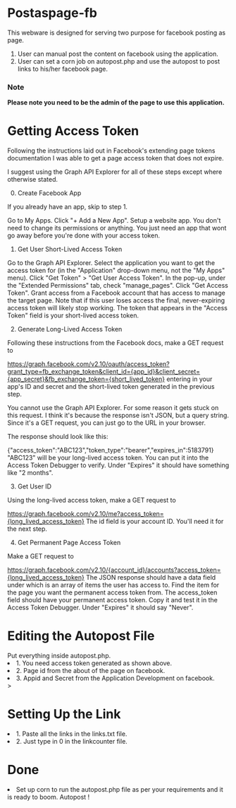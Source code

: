 # Postaspage-fb
<p>This webware is designed for serving two purpose for facebook posting as page.
<ol>
<li> User can manual post the content on facebook using the application.</li>
<li> User can set a corn job on autopost.php and use the autopost to post links to his/her facebook page.</li>
</ol>
</p>

<h3>Note</h3>
<p>
<b> Please note you need to be the admin of the page to use this application.</b>
</p>

<h1> Getting Access Token </h1>
Following the instructions laid out in Facebook's extending page tokens documentation I was able to get a page access token that does not expire.

I suggest using the Graph API Explorer for all of these steps except where otherwise stated.

0. Create Facebook App

If you already have an app, skip to step 1.

Go to My Apps.
Click "+ Add a New App".
Setup a website app.
You don't need to change its permissions or anything. You just need an app that wont go away before you're done with your access token.

1. Get User Short-Lived Access Token

Go to the Graph API Explorer.
Select the application you want to get the access token for (in the "Application" drop-down menu, not the "My Apps" menu).
Click "Get Token" > "Get User Access Token".
In the pop-up, under the "Extended Permissions" tab, check "manage_pages".
Click "Get Access Token".
Grant access from a Facebook account that has access to manage the target page. Note that if this user loses access the final, never-expiring access token will likely stop working.
The token that appears in the "Access Token" field is your short-lived access token.

2. Generate Long-Lived Access Token

Following these instructions from the Facebook docs, make a GET request to

https://graph.facebook.com/v2.10/oauth/access_token?grant_type=fb_exchange_token&client_id={app_id}&client_secret={app_secret}&fb_exchange_token={short_lived_token}
entering in your app's ID and secret and the short-lived token generated in the previous step.

You cannot use the Graph API Explorer. For some reason it gets stuck on this request. I think it's because the response isn't JSON, but a query string. Since it's a GET request, you can just go to the URL in your browser.

The response should look like this:

{"access_token":"ABC123","token_type":"bearer","expires_in":5183791}
"ABC123" will be your long-lived access token. You can put it into the Access Token Debugger to verify. Under "Expires" it should have something like "2 months".

3. Get User ID

Using the long-lived access token, make a GET request to

https://graph.facebook.com/v2.10/me?access_token={long_lived_access_token}
The id field is your account ID. You'll need it for the next step.

4. Get Permanent Page Access Token

Make a GET request to

https://graph.facebook.com/v2.10/{account_id}/accounts?access_token={long_lived_access_token}
The JSON response should have a data field under which is an array of items the user has access to. Find the item for the page you want the permanent access token from. The access_token field should have your permanent access token. Copy it and test it in the Access Token Debugger. Under "Expires" it should say "Never".




<h1> Editing the Autopost File </h1>
Put everything inside autopost.php.
<li>1. You need access token generated as shown above.</li>
<li>2. Page id from the about of the page on facebook.</li>
<li>3. Appid and Secret from the Application Development on facebook.</li>>

<h1> Setting Up the Link </h1>
<li>1. Paste all the links in the links.txt file.</li>
<li>2. Just type in 0 in the linkcounter file.</li>

<h1> Done</h1>
<li> Set up corn to run the autopost.php file as per your requirements and it is ready to boom. Autopost ! </li>


